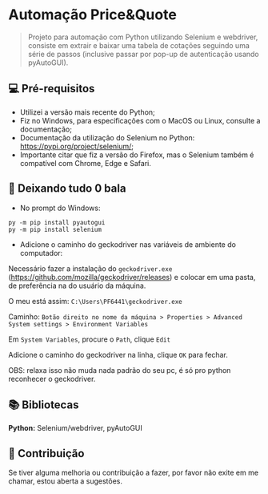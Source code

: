 # Automação Price&Quote


> Projeto para automação com Python utilizando Selenium e webdriver, consiste em extrair e baixar uma tabela de cotações seguindo uma série de passos (inclusive passar por pop-up de autenticação usando pyAutoGUI).

## 💻 Pré-requisitos

- Utilizei a versão mais recente do Python;
- Fiz no Windows, para especificações com o MacOS ou Linux, consulte a documentação;
- Documentação da utilização do Selenium no Python: https://pypi.org/project/selenium/;
- Importante citar que fiz a versão do Firefox, mas o Selenium também é compatível com Chrome, Edge e Safari.

## 🚀 Deixando tudo 0 bala

- No prompt do Windows:

```
py -m pip install pyautogui
py -m pip install selenium
```

- Adicione o caminho do geckodriver nas variáveis de ambiente do computador:

Necessário fazer a instalação do `geckodriver.exe` (https://github.com/mozilla/geckodriver/releases) e colocar em uma pasta, de preferência na do usuário da máquina. 

O meu está assim:
`C:\Users\PF6441\geckodriver.exe`

Caminho:
```Botão direito no nome da máquina > Properties > Advanced System settings > Environment Variables```

Em `System Variables`, procure o `Path`, clique `Edit`

Adicione o caminho do geckodriver na linha, clique `OK` para fechar.

OBS: relaxa isso não muda nada padrão do seu pc, é só pro python reconhecer o geckodriver.


## 📚 Bibliotecas

**Python:** Selenium/webdriver, pyAutoGUI


## 🤝 Contribuição
Se tiver alguma melhoria ou contribuição a fazer, por favor não exite em me chamar, estou aberta a sugestões. 
